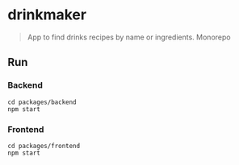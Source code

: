 # drinkmaker

> App to find drinks recipes by name or ingredients.
> Monorepo

## Run

### Backend

```shell
cd packages/backend
npm start
```

### Frontend

```shell
cd packages/frontend
npm start
```
